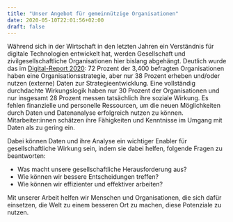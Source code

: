 ```yaml
---
title: "Unser Angebot für gemeinnützige Organisationen"
date: 2020-05-10T22:01:56+02:00
draft: false
---
```



Während sich in der Wirtschaft in den letzten Jahren ein Verständnis für
digitale Technologien entwickelt hat, werden Gesellschaft und zivilgesellschaftliche Organisationen hier bislang abgehängt. Deutlich wurde das im [Digital-Report 2020](https://www.digital-report.org/): 72 Prozent der 3,400 befragten Organisationen haben eine Organisationsstrategie, aber nur 38 Prozent erheben und/oder nutzen (externe) Daten zur Strategieentwicklung. Eine vollständig durchdachte Wirkungslogik haben nur 30 Prozent der Organisationen und nur insgesamt 28 Prozent messen tatsächlich ihre soziale Wirkung. Es fehlen finanzielle und personelle Ressourcen, um die neuen Möglichkeiten durch Daten und Datenanalyse erfolgreich nutzen zu können. Mitarbeiter:innen schätzen ihre Fähigkeiten und Kenntnisse im Umgang mit Daten als zu gering ein. 

Dabei können Daten und ihre Analyse ein wichtiger Enabler für gesellschaftliche Wirkung sein, indem sie dabei helfen, folgende Fragen zu beantworten:

- Was macht unsere gesellschaftliche Herausforderung aus?
- Wie können wir bessere Entscheidungen treffen?
- Wie können wir effizienter und effektiver arbeiten?

Mit unserer Arbeit helfen wir Menschen und Organisationen, die sich dafür einsetzen, die Welt zu einem besseren Ort zu machen, diese Potenziale zu nutzen.

